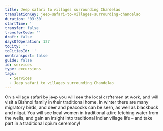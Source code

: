 ```yaml
---
title: Jeep safari to villages surrounding Chandelao
translationKey: jeep-safari-to-villages-surrounding-chandelao
duration: '03:30'
startTime: ''
transfer: false
transferCode: ''
draft: false
daysOfOperation: 127
toCity: ''
toCitiesId: ''
owntransport: false
guide: false
id: services
type: excursions
tags:
  - Services
  - Jeep safari to villages surrounding Chandelao
---
```

On a village safari by jeep you will see the local craftsmen at work, and will visit a Bishnoi family in their traditional home. In winter there are many migratory birds, and deer and peacocks can be seen, as well as blackbuck and nilgai. You will see local women in traditional attire fetching water from the wells, and gain an insight into traditional Indian village life – and take part in a traditional opium ceremony!